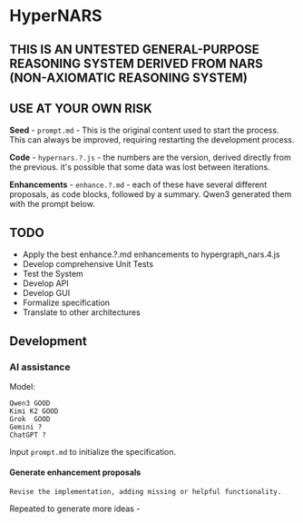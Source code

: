 # HyperNARS

## THIS IS AN UNTESTED GENERAL-PURPOSE REASONING SYSTEM DERIVED FROM NARS (NON-AXIOMATIC REASONING SYSTEM)
## USE AT YOUR OWN RISK

**Seed** - `prompt.md` - This is the original content used to start the process.  This can always be improved, requiring restarting the development process.

**Code** - `hypernars.?.js` - the numbers are the version, derived directly from the previous.  it's possible that some data was lost between iterations.

**Enhancements** - `enhance.?.md` - each of these have several different proposals, as code blocks, followed by a summary.  Qwen3 generated them with the prompt below.


## TODO
- Apply the best enhance.?.md enhancements to hypergraph_nars.4.js
- Develop comprehensive Unit Tests
- Test the System
- Develop API
- Develop GUI
- Formalize specification
- Translate to other architectures

## Development

### AI assistance

Model:
```
Qwen3 GOOD
Kimi K2 GOOD
Grok  GOOD
Gemini ?
ChatGPT ?
```

Input `prompt.md` to initialize the specification.


#### Generate enhancement proposals
```
Revise the implementation, adding missing or helpful functionality.
```
Repeated to generate more ideas - 
